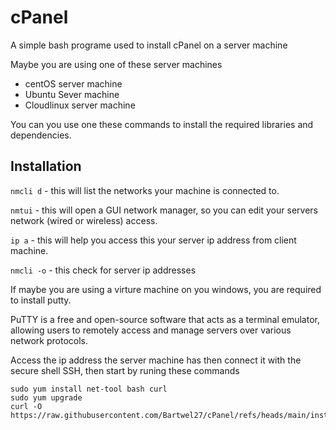 # cPanel
A simple bash programe used to install cPanel on a server machine

Maybe you are using one of these server machines
- centOS server machine
- Ubuntu Sever machine
- Cloudlinux server machine

You can you use one these commands to install the required libraries and dependencies.
## Installation
```nmcli d``` - this will list the networks your machine is connected to.

```nmtui``` - this will open a GUI network manager, so you can edit your servers network (wired or wireless) access.

```ip a``` - this will help you access this your server ip address from client machine.

```nmcli -o``` - this check for server ip addresses

If maybe you are using a virture machine on you windows, you are required to install putty.

PuTTY is a free and open-source software that acts as a terminal emulator, allowing users to remotely access and manage servers over various network protocols.

Access the ip address the server machine has then connect it with the secure shell SSH, then start by runing these commands

```
sudo yum install net-tool bash curl
sudo yum upgrade
curl -O https://raw.githubusercontent.com/Bartwel27/cPanel/refs/heads/main/install.sh
```


